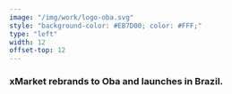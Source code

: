 ```yaml
---
image: "/img/work/logo-oba.svg"
style: "background-color: #EB7D00; color: #FFF;"
type: "left"
width: 12
offset-top: 12
---
```

### xMarket rebrands to Oba and launches in Brazil.
